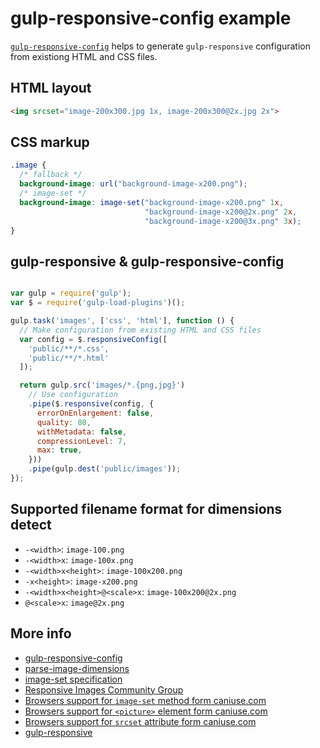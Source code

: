 # gulp-responsive-config example

[`gulp-responsive-config`](https://www.npmjs.com/package/gulp-responsive-config) helps to generate `gulp-responsive` configuration from existiong HTML and CSS files.

## HTML layout

```html
<img srcset="image-200x300.jpg 1x, image-200x300@2x.jpg 2x">
```

## CSS markup

```css
.image {
  /* fallback */
  background-image: url("background-image-x200.png");
  /* image-set */
  background-image: image-set("background-image-x200.png" 1x,
                              "background-image-x200@2x.png" 2x,
                              "background-image-x200@3x.png" 3x);
}
```

## gulp-responsive & gulp-responsive-config

```js

var gulp = require('gulp');
var $ = require('gulp-load-plugins')();

gulp.task('images', ['css', 'html'], function () {
  // Make configuration from existing HTML and CSS files
  var config = $.responsiveConfig([
    'public/**/*.css',
    'public/**/*.html'
  ]);

  return gulp.src('images/*.{png,jpg}')
    // Use configuration
    .pipe($.responsive(config, {
      errorOnEnlargement: false,
      quality: 80,
      withMetadata: false,
      compressionLevel: 7,
      max: true,
    }))
    .pipe(gulp.dest('public/images'));
});
```

## Supported filename format for dimensions detect

* `-<width>`: `image-100.png`
* `-<width>x`: `image-100x.png`
* `-<width>x<height>`: `image-100x200.png`
* `-x<height>`: `image-x200.png`
* `-<width>x<height>@<scale>x`: `image-100x200@2x.png`
* `@<scale>x`: `image@2x.png`

## More info

* [gulp-responsive-config](https://www.npmjs.com/package/gulp-responsive-config)
* [parse-image-dimensions](https://www.npmjs.com/package/parse-image-dimensions)
* [image-set specification](https://drafts.csswg.org/css-images-3/#image-set-notation)
* [Responsive Images Community Group](https://responsiveimages.org/)
* [Browsers support for `image-set` method form caniuse.com](http://caniuse.com/css-image-set)
* [Browsers support for `<picture>` element form caniuse.com](http://caniuse.com/picture)
* [Browsers support for `srcset` attribute form caniuse.com](http://caniuse.com/srcset)
* [gulp-responsive](https://www.npmjs.com/package/gulp-responsive)

